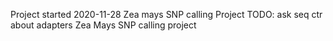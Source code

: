 Project started 2020-11-28
Zea mays SNP calling Project
TODO: ask seq ctr about adapters
Zea Mays SNP calling project

